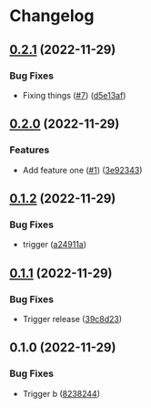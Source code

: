 # Changelog

## [0.2.1](https://github.com/fluencelabs/release-flow-demo/compare/release-flow-demo-b-v0.2.0...release-flow-demo-b-v0.2.1) (2022-11-29)


### Bug Fixes

* Fixing things ([#7](https://github.com/fluencelabs/release-flow-demo/issues/7)) ([d5e13af](https://github.com/fluencelabs/release-flow-demo/commit/d5e13af2b3a07066fa02eabb0ec659c4dac43e7b))

## [0.2.0](https://github.com/fluencelabs/release-flow-demo/compare/release-flow-demo-b-v0.1.2...release-flow-demo-b-v0.2.0) (2022-11-29)


### Features

* Add feature one ([#1](https://github.com/fluencelabs/release-flow-demo/issues/1)) ([3e92343](https://github.com/fluencelabs/release-flow-demo/commit/3e923430ee160178a82a431b6b572c1900953d06))

## [0.1.2](https://github.com/nahsi/release-flow-demo/compare/release-flow-demo-b-v0.1.1...release-flow-demo-b-v0.1.2) (2022-11-29)


### Bug Fixes

* trigger ([a24911a](https://github.com/nahsi/release-flow-demo/commit/a24911a72659f49fe429b3479fe5d8dd68541b56))

## [0.1.1](https://github.com/nahsi/release-flow-demo/compare/release-flow-demo-b-v0.1.0...release-flow-demo-b-v0.1.1) (2022-11-29)


### Bug Fixes

* Trigger release ([39c8d23](https://github.com/nahsi/release-flow-demo/commit/39c8d2344be7fd746621a315cd66d21f28276e45))

## 0.1.0 (2022-11-29)


### Bug Fixes

* Trigger b ([8238244](https://github.com/nahsi/release-flow-demo/commit/8238244130a46b88b0c0d521c4fff17787faa398))
